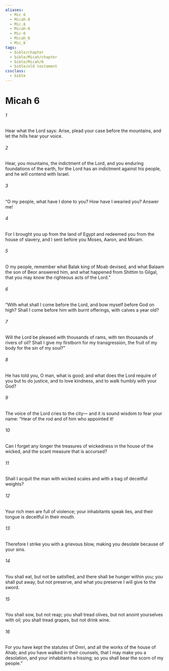 ```yaml
---
aliases:
  - Mic 6
  - Micah.6
  - Mic.6
  - Micah-6
  - Mic-6
  - Micah_6
  - Mic_6
tags:
  - bible/chapter
  - bible/Micah/chapter
  - bible/Micah/6
  - bible/old testament
cssclass:
  - bible
---
```


# Micah 6

###### 1
Hear what the Lord says: Arise, plead your case before the mountains, and let the hills hear your voice.
###### 2
Hear, you mountains, the indictment of the Lord, and you enduring foundations of the earth, for the Lord has an indictment against his people, and he will contend with Israel.
###### 3
“O my people, what have I done to you?   How have I wearied you? Answer me!
###### 4
For I brought you up from the land of Egypt and redeemed you from the house of slavery, and I sent before you Moses, Aaron, and Miriam.
###### 5
O my people, remember what Balak king of Moab devised, and what Balaam the son of Beor answered him, and what happened from Shittim to Gilgal, that you may know the righteous acts of the Lord.”
###### 6
“With what shall I come before the Lord, and bow myself before God on high? Shall I come before him with burnt offerings, with calves a year old?
###### 7
Will the Lord be pleased with thousands of rams, with ten thousands of rivers of oil?   Shall I give my firstborn for my transgression, the fruit of my body for the sin of my soul?”
###### 8
He has told you, O man, what is good; and what does the Lord require of you but to do justice, and to love kindness, and to walk humbly with your God?
###### 9
The voice of the Lord cries to the city— and it is sound wisdom to fear your name: “Hear of the rod and of him who appointed it!
###### 10
Can I forget any longer the treasures of wickedness in the house of the wicked, and the scant measure that is accursed?
###### 11
Shall I acquit the man with wicked scales and with a bag of deceitful weights?
###### 12
Your rich men are full of violence; your inhabitants speak lies, and their tongue is deceitful in their mouth.
###### 13
Therefore I strike you with a grievous blow,   making you desolate because of your sins.
###### 14
You shall eat, but not be satisfied, and there shall be hunger within you; you shall put away, but not preserve, and what you preserve I will give to the sword.
###### 15
You shall sow, but not reap; you shall tread olives, but not anoint yourselves with oil; you shall tread grapes, but not drink wine.
###### 16
For you have kept the statutes of Omri, and all the works of the house of Ahab; and you have walked in their counsels, that I may make you a desolation, and your inhabitants a hissing; so you shall bear the scorn of my people.”


